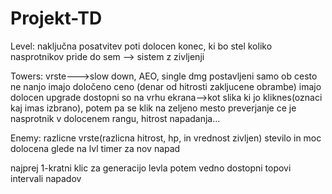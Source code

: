 # Projekt-TD


Level: naključna posatvitev poti
       dolocen konec, ki bo stel koliko nasprotnikov pride do sem --> sistem z zivljenji

Towers: vrste--->slow down, AEO, single dmg
        postavljeni samo ob cesto ne nanjo
        imajo določeno ceno (denar od hitrosti zakljucene obrambe)
        imajo dolocen upgrade
        dostopni so na vrhu ekrana-->kot slika ki jo kliknes(oznaci kaj imas izbrano), potem pa se klik na zeljeno mesto
        preverjanje ce je nasprotnik v dolocenem rangu, hitrost napadanja...
              
Enemy: razlicne vrste(razlicna hitrost, hp, in vrednost zivljen)
       stevilo in moc dolocena glede na lvl
       timer za nov napad   
       
       
 najprej 1-kratni klic za generacijo levla
 potem vedno dostopni topovi
 intervali napadov
 

